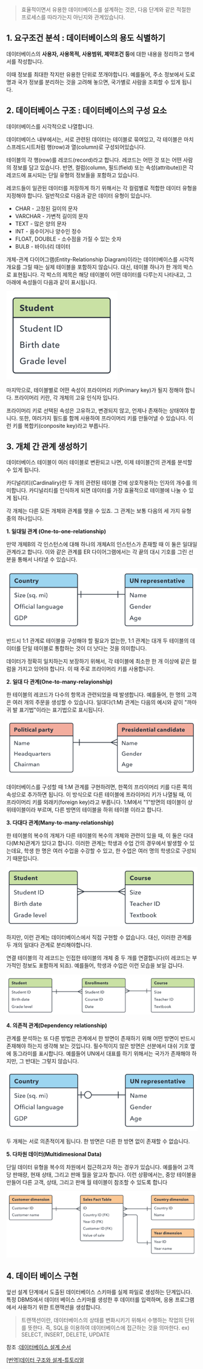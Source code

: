 
> 효율적이면서 유용한 데이터베이스를 설계하는 것은, 다음 단계와 같은 적절한 프로세스를 따라가는지 아닌지와 관계있습니다.
>

 

 

 


## 1. 요구조건 분석 : 데이터베이스의 용도 식별하기

데이터베이스의 **사용자, 사용목적, 사용범위, 제약조건 등**에 대한 내용을 정리하고 명세서를 작성합니다.

이때 정보를 최대한 작지만 유용한 단위로 쪼개야합니다. 예를들어, 주소 정보에서 도로명과 국가 정보를 분리하는 것을 고려해 놓으면, 국가별로 사람을 조회할 수 있게 됩니다.

 

 

 


## 2. 데이터베이스 구조 : 데이터베이스의 구성 요소

데이터베이스를 시각적으로 나열합니다.

데이터베이스 내부에서는, 서로 관련된 데이터는 테이블로 묶여있고, 각 테이블은 마치 스프레드시트처럼 행(row)과 열(column)로 구성되어있습니다.

테이블의 각 행(row)를 레코드(record)라고 합니다. 레코드는 어떤 것 또는 어떤 사람의 정보를 담고 있습니다. 반면, 컬럼(column, 필드(field) 또는 속성(attribute))은 각 레코드에 표시되는 단일 유형의 정보들을 포함하고 있습니다. 

레코드들이 일관된 데이터를 저장하게 하기 위해서는 각 컬럼별로 적합한 데이터 유형을 지정해야 합니다. 일반적으로 다음과 같은 데이터 유형이 있습니다.

- CHAR - 고정된 길이의 문자
- VARCHAR - 가변적 길이의 문자
- TEXT - 많은 양의 문자
- INT - 음수이거나 양수인 정수
- FLOAT, DOUBLE - 소수점을 가질 수 있는 숫자
- BULB - 바이너리 데이터

개체-관계 다이어그램(Entity-Relationship Diagram)이라는 데이터베이스를 시각적 개요를 그릴 때는 실제 테이블을 포함하지 않습니다. 대신, 테이블 하나가 한 개의 박스로 표현됩니다. 각 박스의 제목은 해당 테이블이 어떤 데이터를 다루는지 나타내고, 그 아래에 속성들이 다음과 같이 표시됩니다.

![2018_06_22_db_01](/assets/img/2018_06_22_db_01.PNG)

마지막으로, 테이블별로 어떤 속성이 프라이머리 키(Primary key)가 될지 정해야 합니다. 프라이머리 키란, 각 개체의 고유 인식자 입니다.

프라이머리 키로 선택된 속성은 고유하고, 변경되지 않고, 언제나 존재하는 상태여야 합니다. 또한, 여러가지 필드를 함께 사용하여 프라이머리 키를 만들어낼 수 있습니다. 이런 키를 복합키(conposite key)라고 부릅니다.

 

 

 

## 3. 개체 간 관계 생성하기

데이터베이스 테이블이 여러 테이블로 변환되고 나면, 이제 테이블간의 관계를 분석할 수 있게 됩니다.

카디널리티(Cardinaliry)란 두 개의 관련된 테이블 간에 상호작용하는 인자의 개수를 의미합니다. 카디널리티를 인식하게 되면 데이터를 가장 효율적으로 테이블에 나눌 수 있게 됩니다.

각 개체는 다른 모든 개체와 관계를 맺을 수 있죠. 그 관계는 보통 다음의 세 가지 유형 중의 하나입니다.



**1. 일대일 관계 (One-to-one-relationship)**

만약 개체B의 각 인스턴스에 대해 하나의 개체A의 인스턴스가 존재할 때 이 둘은 일대일 관계라고 합니다. 이와 같은 관계를 ER 다이어그램에서는 각 끝의 대시 기호를 그린 선분을 통해서 나타낼 수 있습니다.

![2018_06_22_db_02](/assets/img/2018_06_22_db_02.PNG)

반드시 1:1 관계로 테이블을 구성해야 할 필요가 없는한, 1:1 관계는 대개 두 테이블의 데이터를 단일 테이블로 통합하는 것이 더 낫다는 것을 의미합니다. 

데이터가 정확히 일치하는지 보장하기 위해서, 각 테이블에 최소한 한 개 이상에 같은 컬럼을 가지고 있어야 합니다. 이 때 주로 프라이머리 키를 사용합니다.



**2. 일대 다 관계(One-to-many-relayionship)**

한 테이블의 레코드가 다수의 항목과 관련되었을 때 발생합니다. 예를들어, 한 명의 고객은 여러 개의 주문을 생성할 수 있습니다. 일대다(1:M) 관계는 다음의 예시와 같이 "까마귀 발 표기법"이라는 표기법으로 표시됩니다.

![2018_06_22_db_03](/assets/img/2018_06_22_db_03.PNG)

데이터베이스를 구성할 때 1:M 관계를 구현하려면, 한쪽의 프라이머리 키를 다른 쪽의 속성으로 추가하면 됩니다. 이 방식으로 다른 테이블에 프라이머리 키가 나열될 때, 이 프라이머리 키를 외래키(foreign key)라고 부릅니다. 1:M에서 "1"방면의 테이블이 상위테이블이라 부르며, 다른 방면의 테이블을 하위 테이블 이라고 합니다.



**3. 다대다 관계(Many-to-many-relationship)**

한 테이블의 복수의 개체가 다른 테이블의 복수의 개체와 관련이 있을 때, 이 둘은 다대다(M:N)관계가 있다고 합니다. 이러한 관계는 학생과 수업 간의 경우에서 발생할 수 있는데요, 학생 한 명은 여러 수업을 수강할 수 있고, 한 수업은 여러 명의 학생으로 구성되기 때문입니다.

![2018_06_22_db_04](/assets/img/2018_06_22_db_04.PNG)

하지만, 이런 관계는 데이터베이스에서 직접 구현할 수 없습니다. 대신, 이러한 관계를 두 개의 일대다 관계로 분리해야합니다.

연결 테이블의 각 레코드는 인접한 테이블의 개체 중 두 개를 연결합니다(이 레코드는 부가적인 정보도 포함하게 되죠). 예를들어, 학생과 수업은 이런 모습을 보일 겁니다.

![2018_06_22_db_05](/assets/img/2018_06_22_db_05.PNG)



**4. 의존적 관계(Dependency relationship)**

관계를 분석하는 또 다른 방법은 관계에서 한 방면이 존재하기 위해 어떤 방면이 반드시 존재해야 하는지 생각해 보는 것입니다. 필수적이지 않은 방면은 선분에서 대쉬 기호 옆에 동그라미를 표시합니다. 예를들어 UN에서 대표를 하기 위해서는 국가가 존재해야 하지만, 그 반대는 그렇지 않습니다.

![2018_06_22_db_06](/assets/img/2018_06_22_db_06.PNG)

두 개체는 서로 의존적이게 됩니다. 한 방면은 다른 한 방면 없이 존재할 수 없습니다.



**5. 다차원 데이터(Multidimesional Data)**

단일 데이터 유형을 복수의 차원에서 접근하고자 하는 경우가 있습니다. 예를들어 고객 당 판매량, 현재 상태, 그리고 판매 월을 알고자 합니다. 이런 상황에서는, 중앙 테이블을 만들어 다른 고객, 상태, 그리고 판매 월 테이블이 참조할 수 있도록 합니다

![2018_06_22_db_07](/assets/img/2018_06_22_db_07.PNG)

 

 

 

## 4. 데이터 베이스 구현

앞선 설계 단계에서 도출된 데이터베이스 스키마를 실제 파일로 생성하는 단계입니다.
특정 DBMS에서 데이터 베이스 스키마를 생성한 후 데이터를 입력하며, 응용 프로그램에서 사용하기 위한 트랜잭션을 생성합니다.
> 트랜잭션이란, 
> 데이터베이스의 상태를 변화시키기 위해서 수행하는 작업의 단위를 뜻한다.
> 즉, SQL을 이용하여 데이터베이스에 접근하는 것을 의마한다.
> ex) SELECT, INSERT, DELETE, UPDATE

 

 

 

 

참조 :[데이터베이스 설계 순서](http://gomcine.tistory.com/entry/Database-5-ER-%EB%AA%A8%EB%8D%B8%EC%9D%98-%EA%B0%9C%EB%85%90-%EB%B0%8F-%EC%9A%94%EC%86%8C?category=733455 ) 

[[번역]데이터 구조와 설계-튜토리얼](https://medium.com/@khwsc1/%EB%B2%88%EC%97%AD-%EB%8D%B0%EC%9D%B4%ED%84%B0-%EA%B5%AC%EC%A1%B0%EC%99%80-%EC%84%A4%EA%B3%84-%ED%8A%9C%ED%86%A0%EB%A6%AC%EC%96%BC-b25792a0aa86) 